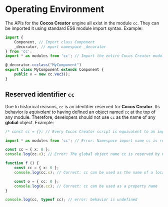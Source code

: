# Operating Environment

The APIs for the __Cocos Creator__ engine all exist in the module `cc`. They can be imported it using standard ES6 module import syntax. Example:

```ts
import {
    Component, // Import class Component
    _decorator, // mport namespace _decorator
} from 'cc';
import * as modules from 'cc'; // Import the entire Cocos Creator module as a namespace Cocos Creator

@_decorator.ccclass("MyComponent")
export class MyComponent extends Component {
    public v = new cc.Vec3();
}
```

## Reserved identifier `cc`

Due to historical reasons, `cc` is an identifier reserved for __Cocos Creator__. Its behavior is *equivalent to* having defined an object named `cc` at the top of any module. Therefore, developers should not use `cc` as the name of any **global** object. Example:

```ts
/* const cc = {}; // Every Cocos Creator script is equivalent to an implicit definition here */

import * as modules from 'cc'; // Error: Namespace import name cc is reserved by Cocos Creator

const cc = { x: 0 };
console.log(cc.x); // Error: The global object name cc is reserved by Cocos Creator

function f () {
    const cc = { x: 0 };
    console.log(cc.x); // Correct: cc can be used as the name of a local object

    const o = { cc: 0 };
    console.log(o.cc); // Correct: cc can be used as a property name
}

console.log(cc, typeof cc); // error: behavior is undefined
```
